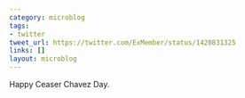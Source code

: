 ```yaml
---
category: microblog
tags:
- twitter
tweet_url: https://twitter.com/ExMember/status/1420831325
links: []
layout: microblog
---
```

Happy Ceaser Chavez Day.
